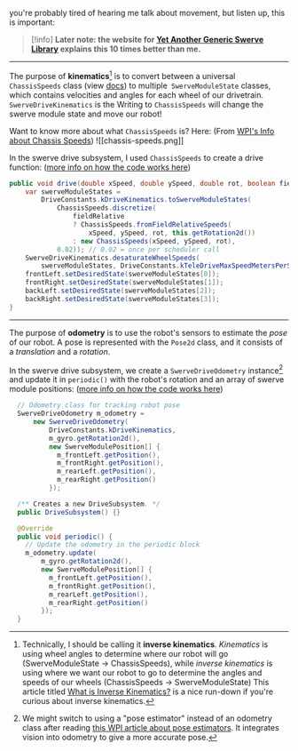 you're probably tired of hearing me talk about movement, but listen up, this is important:
>[!info]
> **Later note: the website for [Yet Another Generic Swerve Library](https://yagsl.gitbook.io/yagsl/fundamentals/swerve-drive) explains this 10 times better than me.**

---
The purpose of **kinematics**[^1] is to convert between a universal `ChassisSpeeds` class (view [docs](https://github.wpilib.org/allwpilib/docs/release/java/edu/wpi/first/math/kinematics/ChassisSpeeds.html)) to multiple` SwerveModuleState` classes, which contains velocities and angles for each wheel of our drivetrain. `SwerveDriveKinematics` is the Writing to `ChassisSpeeds` will change the swerve module state and move our robot!

Want to know more about what `ChassisSpeeds` is? Here:
(From [WPI's Info about Chassis Speeds](https://docs.wpilib.org/en/stable/docs/software/kinematics-and-odometry/intro-and-chassis-speeds.html#constructing-a-chassisspeeds-object))
![[chassis-speeds.png]]

In the swerve drive subsystem, I used `ChassisSpeeds` to create a drive function:
([more info on how the code works here](https://docs.wpilib.org/en/stable/docs/software/kinematics-and-odometry/swerve-drive-kinematics.html))
```java
public void drive(double xSpeed, double ySpeed, double rot, boolean fieldRelative) {
	var swerveModuleStates =
		DriveConstants.kDriveKinematics.toSwerveModuleStates(
			ChassisSpeeds.discretize(
				fieldRelative
				? ChassisSpeeds.fromFieldRelativeSpeeds(
					xSpeed, ySpeed, rot, this.getRotation2d())
				: new ChassisSpeeds(xSpeed, ySpeed, rot),
			0.02)); // 0.02 = once per scheduler call
	SwerveDriveKinematics.desaturateWheelSpeeds(
		swerveModuleStates, DriveConstants.kTeleDriveMaxSpeedMetersPerSecond);
	frontLeft.setDesiredState(swerveModuleStates[0]);
	frontRight.setDesiredState(swerveModuleStates[1]);
	backLeft.setDesiredState(swerveModuleStates[2]);
	backRight.setDesiredState(swerveModuleStates[3]);
}
```

---

The purpose of **odometry** is to use the robot's sensors to estimate the *pose* of our robot. A pose is represented with the `Pose2d` class, and it consists of a *translation* and a *rotation*.

In the swerve drive subsystem, we create a `SwerveDriveOdometry` instance[^2] and update it in `periodic()` with the robot's rotation and an array of swerve module positions:
([more info on how the code works here](https://docs.wpilib.org/en/stable/docs/software/kinematics-and-odometry/swerve-drive-odometry.html))
```java
  // Odometry class for tracking robot pose
  SwerveDriveOdometry m_odometry =
      new SwerveDriveOdometry(
          DriveConstants.kDriveKinematics,
          m_gyro.getRotation2d(),
          new SwerveModulePosition[] {
            m_frontLeft.getPosition(),
            m_frontRight.getPosition(),
            m_rearLeft.getPosition(),
            m_rearRight.getPosition()
          });

  /** Creates a new DriveSubsystem. */
  public DriveSubsystem() {}

  @Override
  public void periodic() {
    // Update the odometry in the periodic block
    m_odometry.update(
        m_gyro.getRotation2d(),
        new SwerveModulePosition[] {
          m_frontLeft.getPosition(),
          m_frontRight.getPosition(),
          m_rearLeft.getPosition(),
          m_rearRight.getPosition()
        });
  }
```



[^1]: Technically, I should be calling it **inverse kinematics**. *Kinematics* is using wheel angles to determine where our robot will go (SwerveModuleState -> ChassisSpeeds), while *inverse kinematics* is using where we want our robot to go to determine the angles and speeds of our wheels (ChassisSpeeds -> SwerveModuleState) This article titled [What is Inverse Kinematics?](https://abhinavwastaken.medium.com/using-inverse-kinematics-to-become-a-master-swerver-1026759d81b0) is a nice run-down if you're curious about inverse kinematics.

[^2]: We might switch to using a "pose estimator" instead of an odometry class after reading [this WPI article about pose estimators](https://docs.wpilib.org/en/stable/docs/software/advanced-controls/state-space/state-space-pose-estimators.html). It integrates vision into odometry to give a more accurate pose.